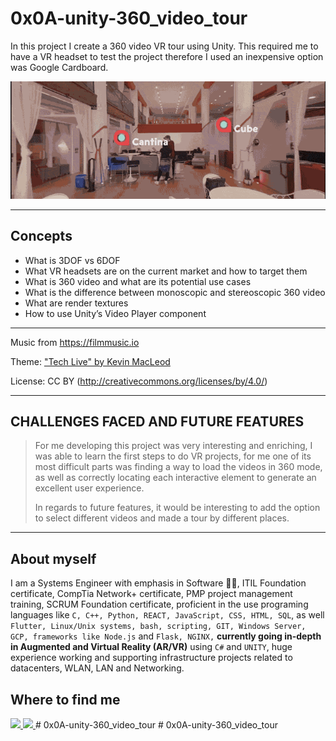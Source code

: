 # 0x0A-unity-360_video_tour

In this project I create a 360 video VR tour using Unity. This required me to have a VR headset to test the project therefore I used an inexpensive option was Google Cardboard.

![image](https://raw.githubusercontent.com/mateo-a/0x0A-unity-360_video_tour/main/test.gif)

---
## Concepts
- What is 3DOF vs 6DOF
- What VR headsets are on the current market and how to target them
- What is 360 video and what are its potential use cases
- What is the difference between monoscopic and stereoscopic 360 video
- What are render textures
- How to use Unity’s Video Player component

---
Music from <https://filmmusic.io>

Theme: ["Tech Live" by Kevin MacLeod](https://incompetech.com)

License: CC BY (http://creativecommons.org/licenses/by/4.0/)

---
## CHALLENGES FACED AND FUTURE FEATURES
> For me developing this project was very interesting and enriching, I was able to learn the first steps to do VR projects, for me one of its most difficult parts was finding a way to load the videos in 360 mode, as well as correctly locating each interactive element to generate an excellent user experience.
>
> In regards to future features, it would be interesting to add the option to select different videos and made a tour by different places.
---
## About myself
I am a Systems Engineer with emphasis in Software :man_technologist:, ITIL Foundation certificate, CompTia Network+ certificate, PMP project management training, SCRUM Foundation certificate, proficient in the use programing languages like `C, C++, Python, REACT, JavaScript, CSS, HTML, SQL`, as well `Flutter, Linux/Unix systems, bash, scripting, GIT, Windows Server, GCP, frameworks like Node.js` and `Flask, NGINX,` **currently going in-depth in Augmented and Virtual Reality (AR/VR)** using `C#` and `UNITY`, huge experience working and supporting infrastructure projects related to datacenters, WLAN, LAN and Networking.

## Where to find me
<a href="https://www.linkedin.com/in/john-alexander-urrego/">
  <img src="https://img.shields.io/badge/linkedin-%230077B5.svg?&style=for-the-badge&logo=linkedin&logoColor=white" />
</a>
<a href="https://twitter.com/mateo_a">
  <img src="https://img.shields.io/badge/Twitter-1DA1F2?style=for-the-badge&logo=twitter&logoColor=white" />        
</a>
# 0x0A-unity-360_video_tour
# 0x0A-unity-360_video_tour

